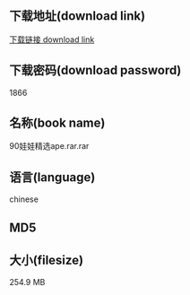 ## 下载地址(download link)
[下载链接 download link](https://tutu365.netlify.app/?s=90%E5%A8%83%E5%A8%83%E7%B2%BE%E9%80%89ape.rar)

## 下载密码(download password)
1866

## 名称(book name)
90娃娃精选ape.rar.rar

## 语言(language)
chinese

## MD5


## 大小(filesize)
254.9 MB
